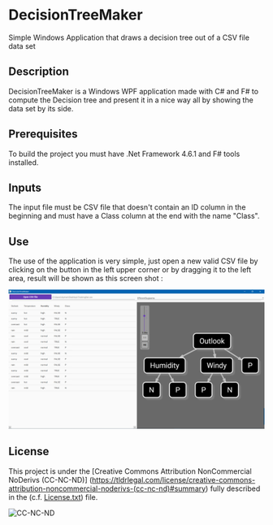 # DecisionTreeMaker
Simple Windows Application that draws a decision tree out of a CSV file data set

## Description

DecisionTreeMaker is a Windows WPF application made with C# and F# to compute the Decision tree and present it in a nice way all by showing the data set by its side.

## Prerequisites

To build the project you must have .Net Framework 4.6.1 and F# tools installed.

## Inputs

The input file must be CSV file that doesn't contain an ID column in the beginning and must have a Class column at the end with the name "Class".

## Use

The use of the application is very simple, just open a new valid CSV file by clicking on the button in the left upper corner or by dragging it to the left area, result will be shown as this screen shot :
 
![alt text](https://github.com/AymenDaoudi/DecisionTreeMaker/blob/master/DecisionTreeMaker/ScreenShot/DecisionTreeMaker_Example.PNG "Example")

## License

This project is under the [Creative Commons Attribution NonCommercial NoDerivs (CC-NC-ND)] (https://tldrlegal.com/license/creative-commons-attribution-noncommercial-noderivs-(cc-nc-nd)#summary) fully described in the (c.f. [License.txt](License.txt)) file.

![CC-NC-ND](http://i.creativecommons.org/l/by-nc-nd/3.0/88x31.png)


